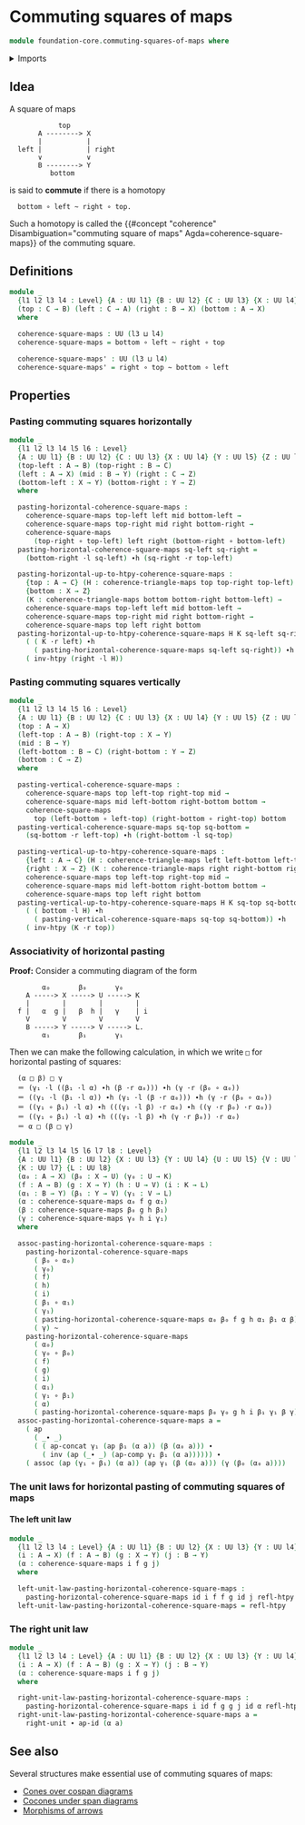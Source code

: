 # Commuting squares of maps

```agda
module foundation-core.commuting-squares-of-maps where
```

<details><summary>Imports</summary>

```agda
open import foundation.action-on-identifications-functions
open import foundation.universe-levels
open import foundation.whiskering-homotopies-composition

open import foundation-core.commuting-triangles-of-maps
open import foundation-core.function-types
open import foundation-core.homotopies
open import foundation-core.identity-types
```

</details>

## Idea

A square of maps

```text
            top
       A --------> X
       |           |
  left |           | right
       ∨           ∨
       B --------> Y
          bottom
```

is said to **commute** if there is a homotopy

```text
  bottom ∘ left ~ right ∘ top.
```

Such a homotopy is called the
{{#concept "coherence" Disambiguation="commuting square of maps" Agda=coherence-square-maps}}
of the commuting square.

## Definitions

```agda
module _
  {l1 l2 l3 l4 : Level} {A : UU l1} {B : UU l2} {C : UU l3} {X : UU l4}
  (top : C → B) (left : C → A) (right : B → X) (bottom : A → X)
  where

  coherence-square-maps : UU (l3 ⊔ l4)
  coherence-square-maps = bottom ∘ left ~ right ∘ top

  coherence-square-maps' : UU (l3 ⊔ l4)
  coherence-square-maps' = right ∘ top ~ bottom ∘ left
```

## Properties

### Pasting commuting squares horizontally

```agda
module _
  {l1 l2 l3 l4 l5 l6 : Level}
  {A : UU l1} {B : UU l2} {C : UU l3} {X : UU l4} {Y : UU l5} {Z : UU l6}
  (top-left : A → B) (top-right : B → C)
  (left : A → X) (mid : B → Y) (right : C → Z)
  (bottom-left : X → Y) (bottom-right : Y → Z)
  where

  pasting-horizontal-coherence-square-maps :
    coherence-square-maps top-left left mid bottom-left →
    coherence-square-maps top-right mid right bottom-right →
    coherence-square-maps
      (top-right ∘ top-left) left right (bottom-right ∘ bottom-left)
  pasting-horizontal-coherence-square-maps sq-left sq-right =
    (bottom-right ·l sq-left) ∙h (sq-right ·r top-left)

  pasting-horizontal-up-to-htpy-coherence-square-maps :
    {top : A → C} (H : coherence-triangle-maps top top-right top-left)
    {bottom : X → Z}
    (K : coherence-triangle-maps bottom bottom-right bottom-left) →
    coherence-square-maps top-left left mid bottom-left →
    coherence-square-maps top-right mid right bottom-right →
    coherence-square-maps top left right bottom
  pasting-horizontal-up-to-htpy-coherence-square-maps H K sq-left sq-right =
    ( ( K ·r left) ∙h
      ( pasting-horizontal-coherence-square-maps sq-left sq-right)) ∙h
    ( inv-htpy (right ·l H))
```

### Pasting commuting squares vertically

```agda
module _
  {l1 l2 l3 l4 l5 l6 : Level}
  {A : UU l1} {B : UU l2} {C : UU l3} {X : UU l4} {Y : UU l5} {Z : UU l6}
  (top : A → X)
  (left-top : A → B) (right-top : X → Y)
  (mid : B → Y)
  (left-bottom : B → C) (right-bottom : Y → Z)
  (bottom : C → Z)
  where

  pasting-vertical-coherence-square-maps :
    coherence-square-maps top left-top right-top mid →
    coherence-square-maps mid left-bottom right-bottom bottom →
    coherence-square-maps
      top (left-bottom ∘ left-top) (right-bottom ∘ right-top) bottom
  pasting-vertical-coherence-square-maps sq-top sq-bottom =
    (sq-bottom ·r left-top) ∙h (right-bottom ·l sq-top)

  pasting-vertical-up-to-htpy-coherence-square-maps :
    {left : A → C} (H : coherence-triangle-maps left left-bottom left-top)
    {right : X → Z} (K : coherence-triangle-maps right right-bottom right-top) →
    coherence-square-maps top left-top right-top mid →
    coherence-square-maps mid left-bottom right-bottom bottom →
    coherence-square-maps top left right bottom
  pasting-vertical-up-to-htpy-coherence-square-maps H K sq-top sq-bottom =
    ( ( bottom ·l H) ∙h
      ( pasting-vertical-coherence-square-maps sq-top sq-bottom)) ∙h
    ( inv-htpy (K ·r top))
```

### Associativity of horizontal pasting

**Proof:** Consider a commuting diagram of the form

```text
        α₀       β₀       γ₀
    A -----> X -----> U -----> K
    |        |        |        |
  f |   α  g |   β  h |   γ    | i
    V        V        V        V
    B -----> Y -----> V -----> L.
        α₁       β₁       γ₁
```

Then we can make the following calculation, in which we write `□` for horizontal
pasting of squares:

```text
  (α □ β) □ γ
  ＝ (γ₁ ·l ((β₁ ·l α) ∙h (β ·r α₀))) ∙h (γ ·r (β₀ ∘ α₀))
  ＝ ((γ₁ ·l (β₁ ·l α)) ∙h (γ₁ ·l (β ·r α₀))) ∙h (γ ·r (β₀ ∘ α₀))
  ＝ ((γ₁ ∘ β₁) ·l α) ∙h (((γ₁ ·l β) ·r α₀) ∙h ((γ ·r β₀) ·r α₀))
  ＝ ((γ₁ ∘ β₁) ·l α) ∙h (((γ₁ ·l β) ∙h (γ ·r β₀)) ·r α₀)
  ＝ α □ (β □ γ)
```

```agda
module _
  {l1 l2 l3 l4 l5 l6 l7 l8 : Level}
  {A : UU l1} {B : UU l2} {X : UU l3} {Y : UU l4} {U : UU l5} {V : UU l6}
  {K : UU l7} {L : UU l8}
  (α₀ : A → X) (β₀ : X → U) (γ₀ : U → K)
  (f : A → B) (g : X → Y) (h : U → V) (i : K → L)
  (α₁ : B → Y) (β₁ : Y → V) (γ₁ : V → L)
  (α : coherence-square-maps α₀ f g α₁)
  (β : coherence-square-maps β₀ g h β₁)
  (γ : coherence-square-maps γ₀ h i γ₁)
  where

  assoc-pasting-horizontal-coherence-square-maps :
    pasting-horizontal-coherence-square-maps
      ( β₀ ∘ α₀)
      ( γ₀)
      ( f)
      ( h)
      ( i)
      ( β₁ ∘ α₁)
      ( γ₁)
      ( pasting-horizontal-coherence-square-maps α₀ β₀ f g h α₁ β₁ α β)
      ( γ) ~
    pasting-horizontal-coherence-square-maps
      ( α₀)
      ( γ₀ ∘ β₀)
      ( f)
      ( g)
      ( i)
      ( α₁)
      ( γ₁ ∘ β₁)
      ( α)
      ( pasting-horizontal-coherence-square-maps β₀ γ₀ g h i β₁ γ₁ β γ)
  assoc-pasting-horizontal-coherence-square-maps a =
    ( ap
      ( _∙ _)
      ( ( ap-concat γ₁ (ap β₁ (α a)) (β (α₀ a))) ∙
        ( inv (ap (_∙ _) (ap-comp γ₁ β₁ (α a)))))) ∙
    ( assoc (ap (γ₁ ∘ β₁) (α a)) (ap γ₁ (β (α₀ a))) (γ (β₀ (α₀ a))))
```

### The unit laws for horizontal pasting of commuting squares of maps

#### The left unit law

```agda
module _
  {l1 l2 l3 l4 : Level} {A : UU l1} {B : UU l2} {X : UU l3} {Y : UU l4}
  (i : A → X) (f : A → B) (g : X → Y) (j : B → Y)
  (α : coherence-square-maps i f g j)
  where

  left-unit-law-pasting-horizontal-coherence-square-maps :
    pasting-horizontal-coherence-square-maps id i f f g id j refl-htpy α ~ α
  left-unit-law-pasting-horizontal-coherence-square-maps = refl-htpy
```

### The right unit law

```agda
module _
  {l1 l2 l3 l4 : Level} {A : UU l1} {B : UU l2} {X : UU l3} {Y : UU l4}
  (i : A → X) (f : A → B) (g : X → Y) (j : B → Y)
  (α : coherence-square-maps i f g j)
  where

  right-unit-law-pasting-horizontal-coherence-square-maps :
    pasting-horizontal-coherence-square-maps i id f g g j id α refl-htpy ~ α
  right-unit-law-pasting-horizontal-coherence-square-maps a =
    right-unit ∙ ap-id (α a)
```

## See also

Several structures make essential use of commuting squares of maps:

- [Cones over cospan diagrams](foundation.cones-over-cospan-diagrams.md)
- [Cocones under span diagrams](synthetic-homotopy-theory.cocones-under-spans.md)
- [Morphisms of arrows](foundation.morphisms-arrows.md)
